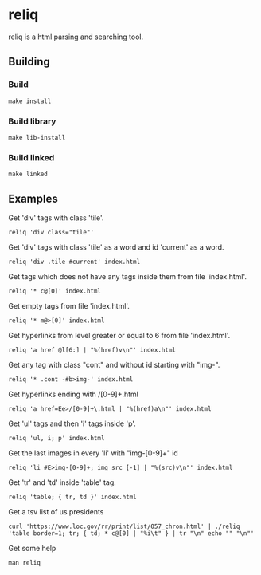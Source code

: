 # reliq

reliq is a html parsing and searching tool.

## Building

### Build

    make install

### Build library

    make lib-install

### Build linked

    make linked

## Examples

Get 'div' tags with class 'tile'.

    reliq 'div class="tile"'

Get 'div' tags with class 'tile' as a word and id 'current' as a word.

    reliq 'div .tile #current' index.html

Get tags which does not have any tags inside them from file 'index.html'.

    reliq '* c@[0]' index.html

Get empty tags from file 'index.html'.

    reliq '* m@>[0]' index.html

Get hyperlinks from level greater or equal to 6 from file 'index.html'.

    reliq 'a href @l[6:] | "%(href)v\n"' index.html

Get any tag with class "cont" and without id starting with "img-".

    reliq '* .cont -#b>img-' index.html

Get hyperlinks ending with /[0-9]+.html

    reliq 'a href=Ee>/[0-9]+\.html | "%(href)a\n"' index.html

Get 'ul' tags and then 'i' tags inside 'p'.

    reliq 'ul, i; p' index.html

Get the last images in every 'li' with "img-[0-9]+" id

    reliq 'li #E>img-[0-9]+; img src [-1] | "%(src)v\n"' index.html

Get 'tr' and 'td' inside 'table' tag.

    reliq 'table; { tr, td }' index.html

Get a tsv list of us presidents

    curl 'https://www.loc.gov/rr/print/list/057_chron.html' | ./reliq 'table border=1; tr; { td; * c@[0] | "%i\t" } | tr "\n" echo "" "\n"'

Get some help

    man reliq
